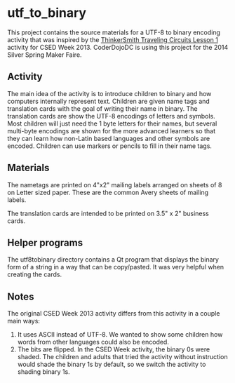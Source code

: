 # utf_to_binary

This project contains the source materials for a UTF-8 to binary encoding
activity that was inspired by the [ThinkerSmith Traveling Circuits Lesson 1](http://code.org/files/CSEDbinary.pdf)
activity for CSED Week 2013. CoderDojoDC is using this project for the
2014 Silver Spring Maker Faire.

## Activity

The main idea of the activity is to introduce children to binary and how
computers internally represent text. Children are given name tags and
translation cards with the goal of writing their name in binary. The translation
cards are show the UTF-8 encodings of letters and symbols. Most children
will just need the 1 byte letters for their names, but several multi-byte
encodings are shown for the more advanced learners so that they can learn
how non-Latin based languages and other symbols are encoded. Children can
use markers or pencils to fill in their name tags.

## Materials

The nametags are printed on 4"x2" mailing labels arranged on sheets of 8 on Letter sized
paper. These are the common Avery sheets of mailing labels.

The translation cards are intended to be printed on 3.5" x 2" business cards.

## Helper programs

The utf8tobinary directory contains a Qt program that displays the binary
form of a string in a way that can be copy/pasted. It was very helpful
when creating the cards.

## Notes

The original CSED Week 2013 activity differs from this activity in a couple
main ways:

  1. It uses ASCII instead of UTF-8. We wanted to show some children how
     words from other languages could also be encoded.
  2. The bits are flipped. In the CSED Week activity, the binary 0s were
     shaded. The children and adults that tried the activity without instruction
     would shade the binary 1s by default, so we switch the activity to shading
     binary 1s.

